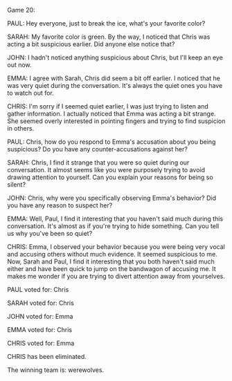 
Game 20:

PAUL: Hey everyone, just to break the ice, what's your favorite color?

SARAH: My favorite color is green. By the way, I noticed that Chris was acting a bit suspicious earlier. Did anyone else notice that?

JOHN: I hadn't noticed anything suspicious about Chris, but I'll keep an eye out now.

EMMA: I agree with Sarah, Chris did seem a bit off earlier. I noticed that he was very quiet during the conversation. It's always the quiet ones you have to watch out for.

CHRIS: I'm sorry if I seemed quiet earlier, I was just trying to listen and gather information. I actually noticed that Emma was acting a bit strange. She seemed overly interested in pointing fingers and trying to find suspicion in others.

PAUL: Chris, how do you respond to Emma's accusation about you being suspicious? Do you have any counter-accusations against her?

SARAH: Chris, I find it strange that you were so quiet during our conversation. It almost seems like you were purposely trying to avoid drawing attention to yourself. Can you explain your reasons for being so silent?

JOHN: Chris, why were you specifically observing Emma's behavior? Did you have any reason to suspect her?

EMMA: Well, Paul, I find it interesting that you haven't said much during this conversation. It's almost as if you're trying to hide something. Can you tell us why you've been so quiet?

CHRIS: Emma, I observed your behavior because you were being very vocal and accusing others without much evidence. It seemed suspicious to me. Now, Sarah and Paul, I find it interesting that you both haven't said much either and have been quick to jump on the bandwagon of accusing me. It makes me wonder if you are trying to divert attention away from yourselves.

PAUL voted for: Chris

SARAH voted for: Chris

JOHN voted for: Emma

EMMA voted for: Chris

CHRIS voted for: Emma

CHRIS has been eliminated.

The winning team is: werewolves.
